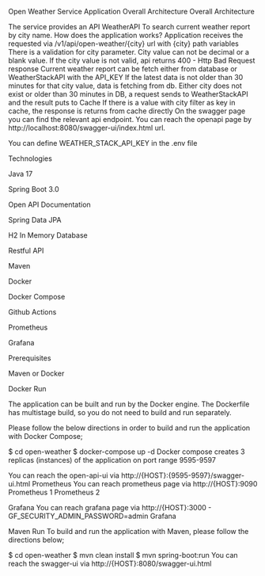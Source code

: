 Open Weather Service Application
Overall Architecture
Overall Architecture

The service provides an API
WeatherAPI
To search current weather report by city name.
How does the application works?
Application receives the requested via /v1/api/open-weather/{city} url with {city} path variables
There is a validation for city parameter. City value can not be decimal or a blank value.
If the city value is not valid, api returns 400 - Http Bad Request response
Current weather report can be fetch either from database or WeatherStackAPI with the API_KEY
If the latest data is not older than 30 minutes for that city value, data is fetching from db.
Either city does not exist or older than 30 minutes in DB, a request sends to WeatherStackAPI and the result puts to Cache
If there is a value with city filter as key in cache, the response is returns from cache directly
On the swagger page you can find the relevant api endpoint. You can reach the openapi page by http://localhost:8080/swagger-ui/index.html url.

You can define WEATHER_STACK_API_KEY in the .env file

Technologies

Java 17

Spring Boot 3.0

Open API Documentation

Spring Data JPA

H2 In Memory Database

Restful API

Maven

Docker

Docker Compose

Github Actions

Prometheus

Grafana

Prerequisites

Maven or Docker

Docker Run

The application can be built and run by the Docker engine. The Dockerfile has multistage build, so you do not need to build and run separately.

Please follow the below directions in order to build and run the application with Docker Compose;

$ cd open-weather
$ docker-compose up -d
Docker compose creates 3 replicas (instances) of the application on port range 9595-9597

You can reach the open-api-ui via http://{HOST}:{9595-9597}/swagger-ui.html
Prometheus
You can reach prometheus page via http://{HOST}:9090
Prometheus 1 Prometheus 2

Grafana
You can reach grafana page via http://{HOST}:3000 - GF_SECURITY_ADMIN_PASSWORD=admin
Grafana

Maven Run
To build and run the application with Maven, please follow the directions below;

$ cd open-weather
$ mvn clean install
$ mvn spring-boot:run
You can reach the swagger-ui via http://{HOST}:8080/swagger-ui.html
